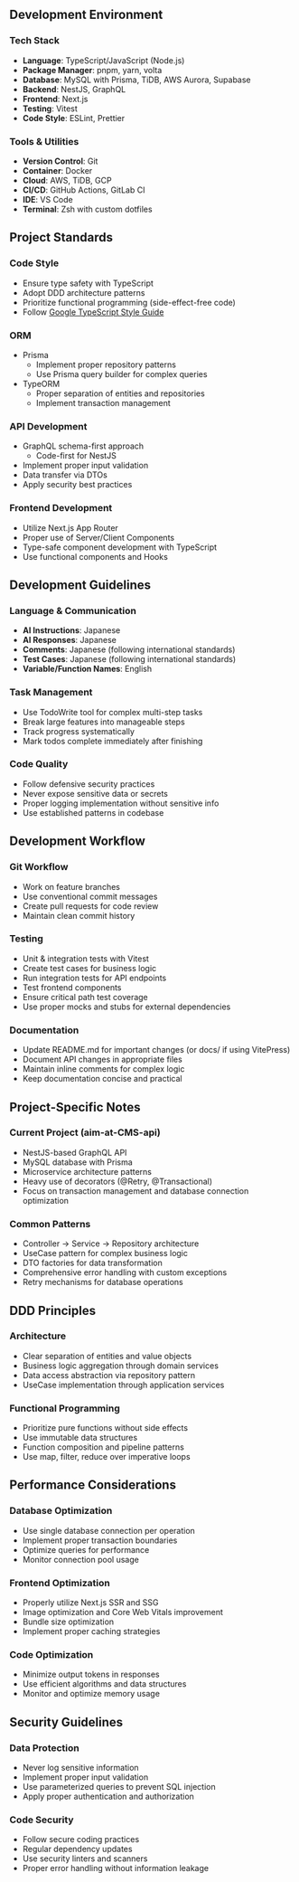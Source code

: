 ## Development Environment

### Tech Stack

- **Language**: TypeScript/JavaScript (Node.js)
- **Package Manager**: pnpm, yarn, volta
- **Database**: MySQL with Prisma, TiDB, AWS Aurora, Supabase
- **Backend**: NestJS, GraphQL
- **Frontend**: Next.js
- **Testing**: Vitest
- **Code Style**: ESLint, Prettier

### Tools & Utilities

- **Version Control**: Git
- **Container**: Docker
- **Cloud**: AWS, TiDB, GCP
- **CI/CD**: GitHub Actions, GitLab CI
- **IDE**: VS Code
- **Terminal**: Zsh with custom dotfiles

## Project Standards

### Code Style

- Ensure type safety with TypeScript
- Adopt DDD architecture patterns
- Prioritize functional programming (side-effect-free code)
- Follow [Google TypeScript Style Guide](https://google.github.io/styleguide/tsguide.html)

### ORM

- Prisma
  - Implement proper repository patterns
  - Use Prisma query builder for complex queries
- TypeORM
  - Proper separation of entities and repositories
  - Implement transaction management

### API Development

- GraphQL schema-first approach
  - Code-first for NestJS
- Implement proper input validation
- Data transfer via DTOs
- Apply security best practices

### Frontend Development

- Utilize Next.js App Router
- Proper use of Server/Client Components
- Type-safe component development with TypeScript
- Use functional components and Hooks

## Development Guidelines

### Language & Communication

- **AI Instructions**: Japanese
- **AI Responses**: Japanese
- **Comments**: Japanese (following international standards)
- **Test Cases**: Japanese (following international standards)
- **Variable/Function Names**: English

### Task Management

- Use TodoWrite tool for complex multi-step tasks
- Break large features into manageable steps
- Track progress systematically
- Mark todos complete immediately after finishing

### Code Quality

- Follow defensive security practices
- Never expose sensitive data or secrets
- Proper logging implementation without sensitive info
- Use established patterns in codebase

## Development Workflow

### Git Workflow

- Work on feature branches
- Use conventional commit messages
- Create pull requests for code review
- Maintain clean commit history

### Testing

- Unit & integration tests with Vitest
- Create test cases for business logic
- Run integration tests for API endpoints
- Test frontend components
- Ensure critical path test coverage
- Use proper mocks and stubs for external dependencies

### Documentation

- Update README.md for important changes (or docs/ if using VitePress)
- Document API changes in appropriate files
- Maintain inline comments for complex logic
- Keep documentation concise and practical

## Project-Specific Notes

### Current Project (aim-at-CMS-api)

- NestJS-based GraphQL API
- MySQL database with Prisma
- Microservice architecture patterns
- Heavy use of decorators (@Retry, @Transactional)
- Focus on transaction management and database connection optimization

### Common Patterns

- Controller → Service → Repository architecture
- UseCase pattern for complex business logic
- DTO factories for data transformation
- Comprehensive error handling with custom exceptions
- Retry mechanisms for database operations

## DDD Principles

### Architecture

- Clear separation of entities and value objects
- Business logic aggregation through domain services
- Data access abstraction via repository pattern
- UseCase implementation through application services

### Functional Programming

- Prioritize pure functions without side effects
- Use immutable data structures
- Function composition and pipeline patterns
- Use map, filter, reduce over imperative loops

## Performance Considerations

### Database Optimization

- Use single database connection per operation
- Implement proper transaction boundaries
- Optimize queries for performance
- Monitor connection pool usage

### Frontend Optimization

- Properly utilize Next.js SSR and SSG
- Image optimization and Core Web Vitals improvement
- Bundle size optimization
- Implement proper caching strategies

### Code Optimization

- Minimize output tokens in responses
- Use efficient algorithms and data structures
- Monitor and optimize memory usage

## Security Guidelines

### Data Protection

- Never log sensitive information
- Implement proper input validation
- Use parameterized queries to prevent SQL injection
- Apply proper authentication and authorization

### Code Security

- Follow secure coding practices
- Regular dependency updates
- Use security linters and scanners
- Proper error handling without information leakage
